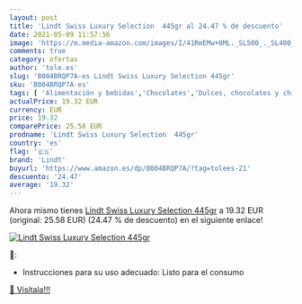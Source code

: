 ```yaml
---
layout: post
title: 'Lindt Swiss Luxury Selection  445gr al 24.47 % de descuento'
date: 2021-05-09 11:57:56
image: 'https://m.media-amazon.com/images/I/41RmEMw+0ML._SL500_._SL400_.jpg'
comments: true
category: ofertas
author: 'tole.es'
slug: 'B004BRQP7A-es Lindt Swiss Luxury Selection 445gr'
sku: 'B004BRQP7A-es'
tags: [ 'Alimentación y bebidas','Chocolates','Dulces, chocolates y chicles','Frutas cubiertas de chocolate','lindt', ]
actualPrice: 19.32 EUR
currency: EUR
price: 19.32
comparePrice: 25.58 EUR
prodname: 'Lindt Swiss Luxury Selection  445gr'
country: 'es'
flag: '🇪🇸'
brand: 'Lindt'
buyurl: 'https://www.amazon.es/dp/B004BRQP7A/?tag=tolees-21'
descuento: '24.47'
average: '19.32'
---
```


Ahora mismo tienes [Lindt Swiss Luxury Selection  445gr](https://www.amazon.es/dp/B004BRQP7A/?tag=tolees-21) a 19.32 EUR (original: 25.58 EUR) (24.47 %  de descuento) en el siguiente enlace!

[![Lindt Swiss Luxury Selection  445gr](https://m.media-amazon.com/images/I/41RmEMw+0ML._SL500_._SL400_.jpg)](https://www.amazon.es/dp/B004BRQP7A/?tag=tolees-21)

🔎:

- Instrucciones para su uso adecuado: Listo para el consumo

[🛒 Visítala!!!](https://www.amazon.es/dp/B004BRQP7A/?tag=tolees-21)
